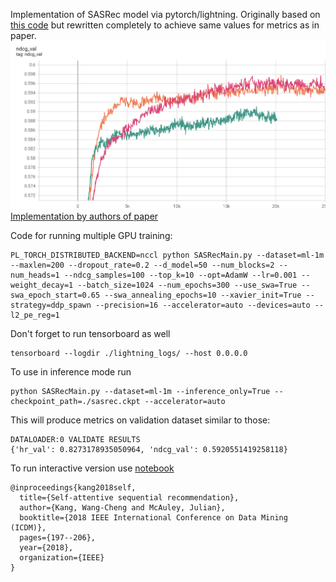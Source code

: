 Implementation of SASRec model via pytorch/lightning. 
Originally based on [this code](https://github.com/pmixer/SASRec.pytorch) but rewritten completely to achieve same values for metrics as in paper. 
![NDCG@10 on Movie Lens 1M](./ndcg.png)
[Implementation by authors of paper](https://github.com/kang205/SASRec)


Code for running multiple GPU training:
```
PL_TORCH_DISTRIBUTED_BACKEND=nccl python SASRecMain.py --dataset=ml-1m --maxlen=200 --dropout_rate=0.2 --d_model=50 --num_blocks=2 --num_heads=1 --ndcg_samples=100 --top_k=10 --opt=AdamW --lr=0.001 --weight_decay=1 --batch_size=1024 --num_epochs=300 --use_swa=True --swa_epoch_start=0.65 --swa_annealing_epochs=10 --xavier_init=True --strategy=ddp_spawn --precision=16 --accelerator=auto --devices=auto --l2_pe_reg=1
```
Don't forget to run tensorboard as well
```
tensorboard --logdir ./lightning_logs/ --host 0.0.0.0
```
To use in inference mode run
```
python SASRecMain.py --dataset=ml-1m --inference_only=True --checkpoint_path=./sasrec.ckpt --accelerator=auto
```
This will produce metrics on validation dataset similar to those:
```
DATALOADER:0 VALIDATE RESULTS
{'hr_val': 0.8273178935050964, 'ndcg_val': 0.5920551419258118}
```

To run interactive version use [notebook](./SASRec_interactive.ipynb) 


```
@inproceedings{kang2018self,
  title={Self-attentive sequential recommendation},
  author={Kang, Wang-Cheng and McAuley, Julian},
  booktitle={2018 IEEE International Conference on Data Mining (ICDM)},
  pages={197--206},
  year={2018},
  organization={IEEE}
}
```
